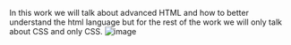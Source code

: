 In this work we will talk about advanced HTML and how to better understand the html language but for the rest of the work we will only talk about CSS and only CSS.
![image](https://user-images.githubusercontent.com/109763914/215179900-41f553c9-f0b7-49e7-b299-e2d11aad7377.png)

